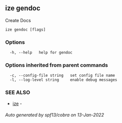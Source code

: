 ## ize gendoc

Create Docs

```
ize gendoc [flags]
```

### Options

```
  -h, --help   help for gendoc
```

### Options inherited from parent commands

```
  -c, --config-file string   set config file name
  -l, --log-level string     enable debug messages
```

### SEE ALSO

* [ize](ize.md)	 - 

###### Auto generated by spf13/cobra on 13-Jan-2022
